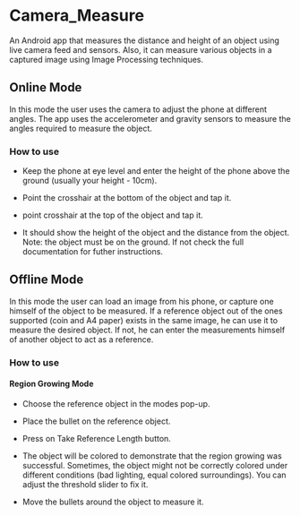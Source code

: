 # Camera_Measure
An Android app that measures the distance and height of an object using live camera
feed and sensors. Also, it can measure various objects in a captured image using Image
Processing techniques.
## Online Mode
In this mode the user uses the camera to adjust the phone at different angles. The app uses the accelerometer and gravity sensors to 
measure the angles required to measure the object. 
### How to use
- Keep the phone at eye level and enter the height of the phone above the ground (usually your height - 10cm).

- Point the crosshair at the bottom of the object and tap it.

- point crosshair at the top of the object and tap it.

- It should show the height of the object and the distance from the object.
Note: the object must be on the ground. If not check the full documentation for futher instructions.

## Offline Mode
In this mode the user can load an image from his phone, or capture one himself of the object to be measured. If a reference object
out of the ones supported (coin and A4 paper) exists in the same image, he can use it to measure the desired object. If not, he can 
enter the measurements himself of another object to act as a reference.

### How to use
#### Region Growing Mode
- Choose the reference object in the modes pop-up.

- Place the bullet on the reference object.

- Press on Take Reference Length button.

- The object will be colored to demonstrate that the region growing was successful. Sometimes, the object might not be correctly colored 
under different conditions (bad lighting, equal colored surroundings). You can adjust the threshold slider to fix it.

- Move the bullets around the object to measure it.

